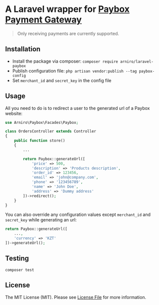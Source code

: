 # A Laravel wrapper for  [Paybox Payment Gateway](https://paybox.money/)

> Only receiving payments are currently supported.

## Installation 

 - Install the package via composer:
 `composer require arniro/laravel-paybox`
 - Publish configuration file:
 `php artisan vendor:publish --tag paybox-config`
 - Set `merchant_id` and `secret_key` in the config file

## Usage

All you need to do is to redirect a user to the generated url of a Paybox website:

```php
use Arniro\Paybox\Facades\Paybox;

class OrdersController extends Controller
{
    public function store()
    {
        ...

        return Paybox::generateUrl([
            'price' => 500,
            'description' => 'Products description',
            'order_id' => 123456,
            'email' => 'john@company.com',
            'phone' => '123456789',
            'name' => 'John Doe',
            'address' => 'Dummy address'
        ])->redirect();
    }
}
```

You can also override any configuration values except `merchant_id` and `secret_key` while generating an url:

```php
return Paybox::generateUrl([
    ...,
    'currency' => 'KZT' 
])->generateUrl();
```

## Testing 

```
composer test
```

## License 

The MIT License (MIT). Please see [License File](LICENSE.md) for more information.

